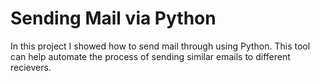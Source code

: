 # Sending Mail via Python

In this project I showed how to send mail through using Python. This tool can help automate the process of sending similar emails to different recievers.
